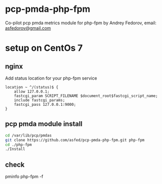 # pcp-pmda-php-fpm
Co-pilot pcp pmda metrics module for php-fpm 
by Andrey Fedorov, email: asfedorov@gmail.com

# setup on CentOs 7

## nginx

Add status location for your php-fpm service

    location ~ ^/(status)$ {
        allow 127.0.0.1;
        fastcgi_param SCRIPT_FILENAME $document_root$fastcgi_script_name;
        include fastcgi_params;
        fastcgi_pass 127.0.0.1:9000;
    }

## pcp pmda module install

~~~bash
cd /var/lib/pcp/pmdas
git clone https://github.com/asfed/pcp-pmda-php-fpm.git php-fpm
cd ./php-fpm
./Install
~~~

## check

pminfo php-fpm -f
